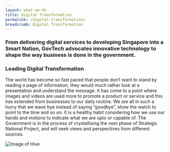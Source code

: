 ```yaml
---
layout: what-we-do
title: Digital Transformation
permalink: /digital-transformation/
breadcrumb: Digital Transformation
---
```


### From delivering digital services to developing Singapore into a Smart Nation, GovTech advocates innovative technology to shape the way business is done in the government.

### **Leading Digital Transformation**

The world has become so fast paced that people don’t want to stand by reading a page of information, they would much rather look at a presentation and understand the message. It has come to a point where images and videos are used more to promote a product or service and this has extended from businesses to our daily routine. We are all in such a hurry that we wave bye instead of saying “goodbye”, show the watch to point to the time and so on. It is a healthy habit considering how we use our hands and motions to indicate what we are upto or capable of. The Government is in the process of crystallising the next phase of Strategic National Project, and will seek views and perspectives from different sources.

![Image of Hive]({{site.baseurl}}/images/digital-transformation/govtech-hive.jpg)
